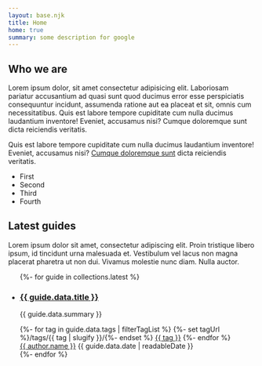 ```yaml
---
layout: base.njk
title: Home
home: true
summary: some description for google
---
```

<div class="intro-panel">
  <h2 class="intro-panel__heading">Who we are</h2>
  <p class="intro-panel__text">Lorem ipsum dolor, sit amet consectetur adipisicing elit. Laboriosam pariatur accusantium ad quasi sunt quod ducimus error esse perspiciatis consequuntur incidunt, assumenda ratione aut ea placeat et sit, omnis cum necessitatibus. Quis est labore tempore cupiditate cum nulla ducimus laudantium inventore! Eveniet, accusamus nisi? Cumque doloremque sunt dicta reiciendis veritatis.</p>
  <p class="intro-panel__text">Quis est labore tempore cupiditate cum nulla ducimus laudantium inventore! Eveniet, accusamus nisi? <a href="#">Cumque doloremque sunt</a> dicta reiciendis veritatis.</p>
  <ul>
  <li>First</li>
  <li>Second</li>
  <li>Third</li>
  <li>Fourth</li>
  </ul>
</div>

<div class="latest-articles">
  <h2 class="latest-articles__heading">Latest guides</h2>
  <p class="latest-articles__intro">Lorem ipsum dolor sit amet, consectetur adipiscing elit. Proin tristique libero ipsum, id tincidunt urna malesuada et. Vestibulum vel lacus non magna placerat pharetra ut non dui. Vivamus molestie nunc diam. Nulla auctor.</p>
  <ul class="cards">
  {%- for guide in collections.latest %}
    <li class="card__item">
      <article>
        <h3 class="card__title"><a href="{{ guide.url }}" class="card__link">{{ guide.data.title }}</a></h3>
        <p class="card__summary">{{ guide.data.summary }}</p>
        <div class="tags">
          {%- for tag in guide.data.tags | filterTagList %}
          {%- set tagUrl %}/tags/{{ tag | slugify }}/{%- endset %}
            <span class="tag__item"><a href="{{ tagUrl | url }}" class="tag__link">{{ tag }}</a></span>
          {%- endfor %}
         </div>
        <span class="card__author-name"><a href="/authors/{{ author.key }}" class="card__author-link">{{ author.name }}</a></span>
        <span class="card__date">{{ guide.data.date | readableDate }}</span>
      </article>
    </li>
  {%- endfor %}
</ul>
</div>